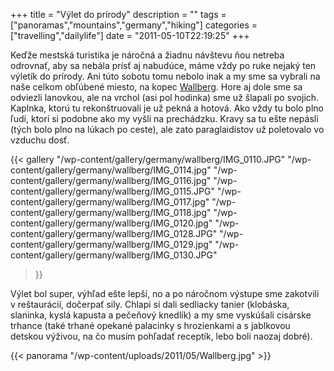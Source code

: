 +++
title = "Výlet do prírody"
description = ""
tags = ["panoramas","mountains","germany","hiking"]
categories = ["travelling","dailylife"]
date = "2011-05-10T22:19:25"
+++

Keďže mestská turistika je náročná a žiadnu návštevu ňou netreba odrovnať, aby sa nebála prísť aj
nabudúce, máme vždy po ruke nejaký ten výletík do prírody. Ani túto sobotu tomu nebolo inak a my sme sa vybrali na naše celkom obľúbené miesto, na kopec <a
title="Wallberg" href="http://www.ajka-andrej.com/2010/08/24/wallberg/">Wallberg</a>. Hore aj dole
sme sa odviezli lanovkou, ale na vrchol (asi pol hodinka) sme už šlapali po svojich. Kaplnka, ktorú
tu rekonštruovali je už pekná a hotová. Ako vždy tu bolo plno ľudí, ktorí si podobne ako my vyšli
na prechádzku. Kravy sa tu ešte nepásli (tých bolo plno na lúkach po ceste), ale zato
paraglaidistov už poletovalo vo vzduchu dosť.

{{< gallery
    "/wp-content/gallery/germany/wallberg/IMG_0110.JPG"
    "/wp-content/gallery/germany/wallberg/IMG_0114.jpg"
    "/wp-content/gallery/germany/wallberg/IMG_0116.jpg"
    "/wp-content/gallery/germany/wallberg/IMG_0115.JPG"
    "/wp-content/gallery/germany/wallberg/IMG_0117.jpg"
    "/wp-content/gallery/germany/wallberg/IMG_0118.jpg"
    "/wp-content/gallery/germany/wallberg/IMG_0120.jpg"
    "/wp-content/gallery/germany/wallberg/IMG_0128.JPG"
    "/wp-content/gallery/germany/wallberg/IMG_0129.jpg"
    "/wp-content/gallery/germany/wallberg/IMG_0130.JPG"
>}}

Výlet bol super, výhľad ešte lepší, no a po náročnom výstupe sme zakotvili v reštaurácií, dočerpať
sily. Chlapi si dali sedliacky tanier (klobáska, slaninka, kyslá kapusta a pečeňový knedlík) a my
sme vyskúšali cisárske trhance (také trhané opekané palacinky s hrozienkami a s jablkovou detskou
výživou, na čo musím pohľadať receptík, lebo boli naozaj dobré).

{{< panorama "/wp-content/uploads/2011/05/Wallberg.jpg"  >}}
